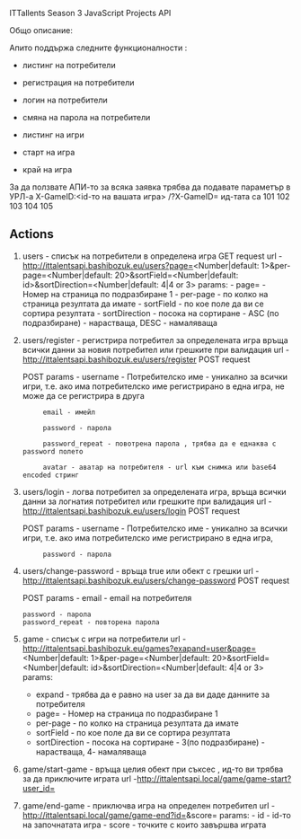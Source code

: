 ITTallents Season 3 JavaScript Projects API

Общо описание:

Апито поддържа следните функционалности :
 - листинг на потребители
 - регистрация на потребители
 - логин на потребители
 - смяна на парола на потребители

 - листинг на игри
 - старт на игра
 - край на игра

 За да ползвате АПИ-то за всяка заявка трябва да подавате
 параметър в УРЛ-а X-GameID:<id-то на вашата игра>
 <url>/?X-GameID=<gameId>
 ид-тата са
 101
 102
 103
 104
 105



Actions
----------------------------------------------
1) users - списък на потребители в определена игра
    GET  request
    url - http://ittalentsapi.bashibozuk.eu/users?page=<Number|default: 1>&per-page=<Number|default: 20>&sortField=<Number|default: id>&sortDirection=<Number|default: 4|4 or 3>
    params:
        - page=<Number> - Номер на страница по подразбиране 1
        - per-page - по колко на страница резултата да имате
        - sortField - по кое поле да ви се сортира резултата
        - sortDirection - посока на сортиране - ASC (по подразбиране) - нарастваща, DESC - намаляваща

2) users/register - регистрира потребител за определената игра връща всички данни за новия потребител или грешките при валидация
   url - http://ittalentsapi.bashibozuk.eu/users/register
   POST request

   POST params - 
            username - Потребителско име - уникално за всички игри, т.е. ако има потребителско име регистрирано в една игра,
            не може да се регистрира в друга
        
            email - имейл
        
            password - парола
        
            password_repeat - повотрена парола , трябва да е еднаква с password полето
        
            avatar - аватар на потребителя - url към снимка или base64 encoded стринг
3) users/login - логва потребител за определената игра,  връща всички данни за логнатия потребител или грешките при валидация
   url - http://ittalentsapi.bashibozuk.eu/users/login
   POST request

   POST params -
            username - Потребителско име - уникално за всички игри, т.е. ако има потребителско име регистрирано в една игра,

            password - парола

4)  users/change-password - връща true или обект с грешки
    url - http://ittalentsapi.bashibozuk.eu/users/change-password
    POST request

    POST params -
        email - email на потребителя

        password - парола
        password_repeat - повторена парола

5) game - списък с игри на потребители
    url - http://ittalentsapi.bashibozuk.eu/games?exapand=user&page=<Number|default: 1>&per-page=<Number|default: 20>&sortField=<Number|default: id>&sortDirection=<Number|default: 4|4 or 3>
    params:
     - expand - трябва да е равно на user за да ви даде данните за потребителя
     - page=<Number> - Номер на страница по подразбиране 1
     - per-page - по колко на страница резултата да имате
     - sortField - по кое поле да ви се сортира резултата
     - sortDirection - посока на сортиране - 3(по подразбиране) - нарастваща, 4- намаляваща

6) game/start-game - връща целия обект при съксес , ид-то ви трябва за да приключите играта
    url -http://ittalentsapi.local/game/game-start?user_id=<Number>

7) game/end-game - приключва игра на определен потребител
    url -http://ittalentsapi.local/game/game-end?id=<Number>&score=<Number>
    params:
        - id - id-то на започнатата игра
        - score - точките с които завършва играта
